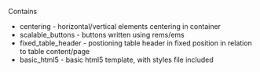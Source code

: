 Contains

- centering - horizontal/vertical elements centering in container
- scalable_buttons - buttons written using rems/ems
- fixed_table_header - postioning table header in fixed position in relation to table content/page
- basic_html5 - basic html5 template, with styles file included
